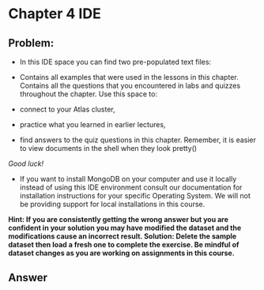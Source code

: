 # Chapter 4 IDE

## Problem:
- In this IDE space you can find two pre-populated text files:

- Contains all examples that were used in the lessons in this chapter.
Contains all the questions that you encountered in labs and quizzes throughout the chapter.
Use this space to:

- connect to your Atlas cluster,
- practice what you learned in earlier lectures,
- find answers to the quiz questions in this chapter.
Remember, it is easier to view documents in the shell when they look pretty()

_Good luck!_

- If you want to install MongoDB on your computer and use it locally instead of using this IDE environment consult our documentation for installation instructions for your specific Operating System. We will not be providing support for local installations in this course.

**Hint: If you are consistently getting the wrong answer but you are confident in your solution you may have modified the dataset and the modifications cause an incorrect result. Solution: Delete the sample dataset then load a fresh one to complete the exercise. Be mindful of dataset changes as you are working on assignments in this course.**

## Answer

